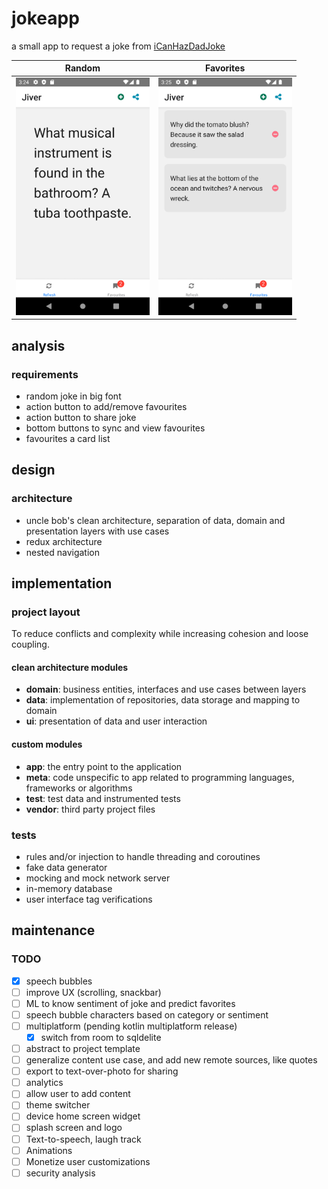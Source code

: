 # jokeapp

a small app to request a joke from [iCanHazDadJoke](https://icanhazdadjoke.com)

| Random                                               | Favorites                                               |
| ---------------------------------------------------- | ------------------------------------------------------- |
| <img src="docs/screenshots/random.png" height="380"> | <img src="docs/screenshots/favorites.png" height="380"> |

## analysis

### requirements

- random joke in big font
- action button to add/remove favourites
- action button to share joke
- bottom buttons to sync and view favourites
- favourites a card list

## design

### architecture

- uncle bob's clean architecture, separation of data, domain and presentation
  layers with use cases
- redux architecture
- nested navigation

## implementation

### project layout

To reduce conflicts and complexity while increasing cohesion and loose coupling.

#### clean architecture modules

- **domain**: business entities, interfaces and use cases between layers
- **data**: implementation of repositories, data storage and mapping to domain
- **ui**: presentation of data and user interaction

#### custom modules

- **app**: the entry point to the application
- **meta**: code unspecific to app related to programming languages, frameworks or algorithms
- **test**: test data and instrumented tests
- **vendor**: third party project files

### tests

- rules and/or injection to handle threading and coroutines
- fake data generator
- mocking and mock network server
- in-memory database
- user interface tag verifications

## maintenance

### TODO

- [x] speech bubbles
- [ ] improve UX (scrolling, snackbar)
- [ ] ML to know sentiment of joke and predict favorites
- [ ] speech bubble characters based on category or sentiment
- [ ] multiplatform (pending kotlin multiplatform release)
  - [x] switch from room to sqldelite
- [ ] abstract to project template
- [ ] generalize content use case, and add new remote sources, like quotes
- [ ] export to text-over-photo for sharing
- [ ] analytics
- [ ] allow user to add content
- [ ] theme switcher
- [ ] device home screen widget
- [ ] splash screen and logo
- [ ] Text-to-speech, laugh track
- [ ] Animations
- [ ] Monetize user customizations
- [ ] security analysis
